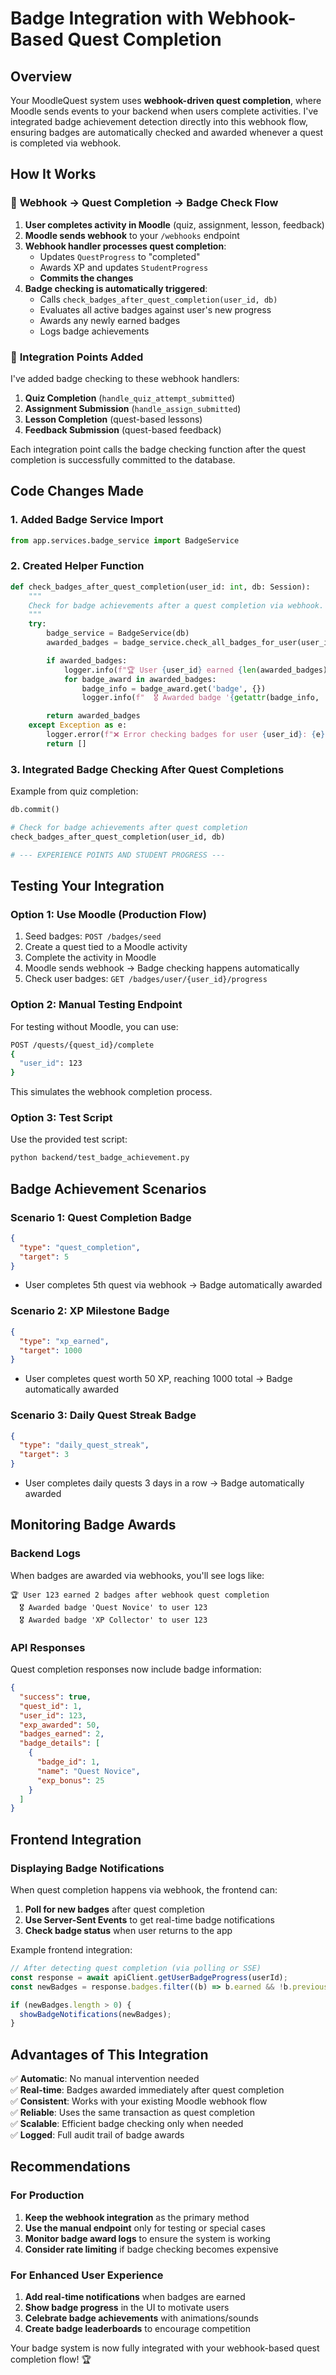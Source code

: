 # Badge Integration with Webhook-Based Quest Completion

## Overview

Your MoodleQuest system uses **webhook-driven quest completion**, where Moodle sends events to your backend when users complete activities. I've integrated badge achievement detection directly into this webhook flow, ensuring badges are automatically checked and awarded whenever a quest is completed via webhook.

## How It Works

### 🔄 **Webhook → Quest Completion → Badge Check Flow**

1. **User completes activity in Moodle** (quiz, assignment, lesson, feedback)
2. **Moodle sends webhook** to your `/webhooks` endpoint
3. **Webhook handler processes quest completion**:
   - Updates `QuestProgress` to "completed"
   - Awards XP and updates `StudentProgress`
   - **Commits the changes**
4. **Badge checking is automatically triggered**:
   - Calls `check_badges_after_quest_completion(user_id, db)`
   - Evaluates all active badges against user's new progress
   - Awards any newly earned badges
   - Logs badge achievements

### 📍 **Integration Points Added**

I've added badge checking to these webhook handlers:

1. **Quiz Completion** (`handle_quiz_attempt_submitted`)
2. **Assignment Submission** (`handle_assign_submitted`)
3. **Lesson Completion** (quest-based lessons)
4. **Feedback Submission** (quest-based feedback)

Each integration point calls the badge checking function after the quest completion is successfully committed to the database.

## Code Changes Made

### 1. **Added Badge Service Import**

```python
from app.services.badge_service import BadgeService
```

### 2. **Created Helper Function**

```python
def check_badges_after_quest_completion(user_id: int, db: Session):
    """
    Check for badge achievements after a quest completion via webhook.
    """
    try:
        badge_service = BadgeService(db)
        awarded_badges = badge_service.check_all_badges_for_user(user_id)

        if awarded_badges:
            logger.info(f"🏆 User {user_id} earned {len(awarded_badges)} badges after webhook quest completion")
            for badge_award in awarded_badges:
                badge_info = badge_award.get('badge', {})
                logger.info(f"  🎖️ Awarded badge '{getattr(badge_info, 'name', 'Unknown')}' to user {user_id}")

        return awarded_badges
    except Exception as e:
        logger.error(f"❌ Error checking badges for user {user_id}: {e}")
        return []
```

### 3. **Integrated Badge Checking After Quest Completions**

Example from quiz completion:

```python
db.commit()

# Check for badge achievements after quest completion
check_badges_after_quest_completion(user_id, db)

# --- EXPERIENCE POINTS AND STUDENT PROGRESS ---
```

## Testing Your Integration

### Option 1: Use Moodle (Production Flow)

1. Seed badges: `POST /badges/seed`
2. Create a quest tied to a Moodle activity
3. Complete the activity in Moodle
4. Moodle sends webhook → Badge checking happens automatically
5. Check user badges: `GET /badges/user/{user_id}/progress`

### Option 2: Manual Testing Endpoint

For testing without Moodle, you can use:

```bash
POST /quests/{quest_id}/complete
{
  "user_id": 123
}
```

This simulates the webhook completion process.

### Option 3: Test Script

Use the provided test script:

```bash
python backend/test_badge_achievement.py
```

## Badge Achievement Scenarios

### Scenario 1: Quest Completion Badge

```json
{
  "type": "quest_completion",
  "target": 5
}
```

- User completes 5th quest via webhook → Badge automatically awarded

### Scenario 2: XP Milestone Badge

```json
{
  "type": "xp_earned",
  "target": 1000
}
```

- User completes quest worth 50 XP, reaching 1000 total → Badge automatically awarded

### Scenario 3: Daily Quest Streak Badge

```json
{
  "type": "daily_quest_streak",
  "target": 3
}
```

- User completes daily quests 3 days in a row → Badge automatically awarded

## Monitoring Badge Awards

### Backend Logs

When badges are awarded via webhooks, you'll see logs like:

```
🏆 User 123 earned 2 badges after webhook quest completion
  🎖️ Awarded badge 'Quest Novice' to user 123
  🎖️ Awarded badge 'XP Collector' to user 123
```

### API Responses

Quest completion responses now include badge information:

```json
{
  "success": true,
  "quest_id": 1,
  "user_id": 123,
  "exp_awarded": 50,
  "badges_earned": 2,
  "badge_details": [
    {
      "badge_id": 1,
      "name": "Quest Novice",
      "exp_bonus": 25
    }
  ]
}
```

## Frontend Integration

### Displaying Badge Notifications

When quest completion happens via webhook, the frontend can:

1. **Poll for new badges** after quest completion
2. **Use Server-Sent Events** to get real-time badge notifications
3. **Check badge status** when user returns to the app

Example frontend integration:

```typescript
// After detecting quest completion (via polling or SSE)
const response = await apiClient.getUserBadgeProgress(userId);
const newBadges = response.badges.filter((b) => b.earned && !b.previously_seen);

if (newBadges.length > 0) {
  showBadgeNotifications(newBadges);
}
```

## Advantages of This Integration

✅ **Automatic**: No manual intervention needed  
✅ **Real-time**: Badges awarded immediately after quest completion  
✅ **Consistent**: Works with your existing Moodle webhook flow  
✅ **Reliable**: Uses the same transaction as quest completion  
✅ **Scalable**: Efficient badge checking only when needed  
✅ **Logged**: Full audit trail of badge awards

## Recommendations

### For Production

1. **Keep the webhook integration** as the primary method
2. **Use the manual endpoint** only for testing or special cases
3. **Monitor badge award logs** to ensure the system is working
4. **Consider rate limiting** if badge checking becomes expensive

### For Enhanced User Experience

1. **Add real-time notifications** when badges are earned
2. **Show badge progress** in the UI to motivate users
3. **Celebrate badge achievements** with animations/sounds
4. **Create badge leaderboards** to encourage competition

Your badge system is now fully integrated with your webhook-based quest completion flow! 🏆
